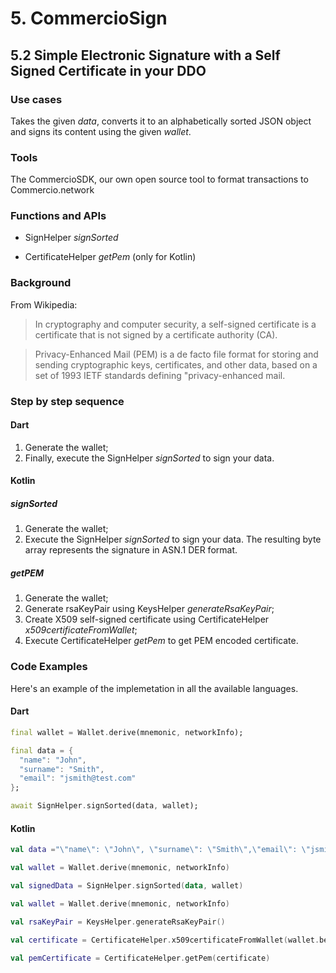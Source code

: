 # 5. CommercioSign

## 5.2 Simple Electronic Signature with a Self Signed Certificate in your DDO

### Use cases
Takes the given _data_, converts it to an alphabetically sorted JSON object and signs its content using the given _wallet_.

### Tools
The CommercioSDK, our own open source tool to format transactions to Commercio.network

### Functions and APIs
- SignHelper _signSorted_
 
- CertificateHelper _getPem_ (only for Kotlin)
  

###  Background
From Wikipedia:
> In cryptography and computer security, a self-signed certificate is a certificate that is not signed by a certificate authority (CA).

> Privacy-Enhanced Mail (PEM) is a de facto file format for storing and sending cryptographic keys, certificates, and other data, based on a set of 1993 IETF standards defining "privacy-enhanced mail.

### Step by step sequence

#### Dart
1. Generate the wallet;
2. Finally, execute the SignHelper _signSorted_ to sign your data.

#### Kotlin

##### signSorted
1. Generate the wallet;
2. Execute the SignHelper _signSorted_ to sign your data. The resulting byte array represents the signature in ASN.1 DER format.

##### getPEM
1. Generate the wallet;
4. Generate rsaKeyPair using KeysHelper _generateRsaKeyPair_;
5. Create X509 self-signed certificate using CertificateHelper _x509certificateFromWallet_;
6. Execute CertificateHelper _getPem_ to get PEM encoded certificate.

### Code Examples
Here's an example of the implemetation in all the available languages.

#### Dart
```dart
final wallet = Wallet.derive(mnemonic, networkInfo);

final data = {
  "name": "John",
  "surname": "Smith",
  "email": "jsmith@test.com"
};

await SignHelper.signSorted(data, wallet);
```
#### Kotlin
```kotlin
val data ="\"name\": \"John\", \"surname\": \"Smith\",\"email\": \"jsmith@test.com\""

val wallet = Wallet.derive(mnemonic, networkInfo)

val signedData = SignHelper.signSorted(data, wallet) 
```

```kotlin
val wallet = Wallet.derive(mnemonic, networkInfo)

val rsaKeyPair = KeysHelper.generateRsaKeyPair()

val certificate = CertificateHelper.x509certificateFromWallet(wallet.bech32Address, rsaKeyPair)

val pemCertificate = CertificateHelper.getPem(certificate)
```

